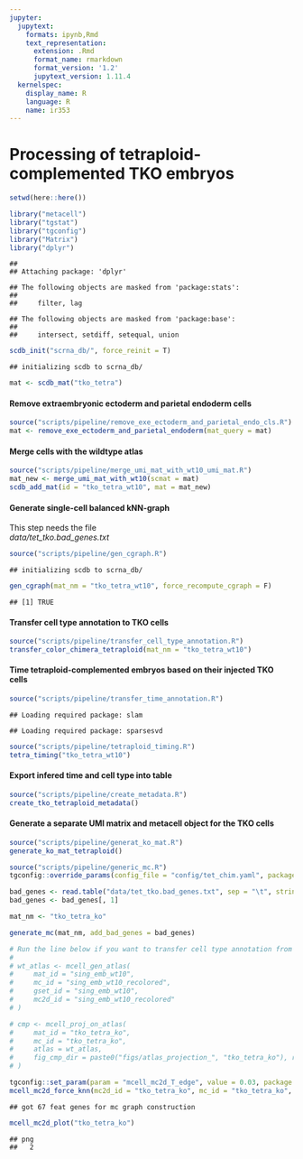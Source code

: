 ```yaml
---
jupyter:
  jupytext:
    formats: ipynb,Rmd
    text_representation:
      extension: .Rmd
      format_name: rmarkdown
      format_version: '1.2'
      jupytext_version: 1.11.4
  kernelspec:
    display_name: R
    language: R
    name: ir353
---
```


# Processing of tetraploid-complemented TKO embryos




```r
setwd(here::here())
```


```r
library("metacell")
library("tgstat")
library("tgconfig")
library("Matrix")
library("dplyr")
```

```
## 
## Attaching package: 'dplyr'
```

```
## The following objects are masked from 'package:stats':
## 
##     filter, lag
```

```
## The following objects are masked from 'package:base':
## 
##     intersect, setdiff, setequal, union
```


```r
scdb_init("scrna_db/", force_reinit = T)
```

```
## initializing scdb to scrna_db/
```


```r
mat <- scdb_mat("tko_tetra")
```

#### Remove extraembryonic ectoderm and parietal endoderm cells


```r
source("scripts/pipeline/remove_exe_ectoderm_and_parietal_endo_cls.R")
mat <- remove_exe_ectoderm_and_parietal_endoderm(mat_query = mat)
```

#### Merge cells with the wildtype atlas


```r
source("scripts/pipeline/merge_umi_mat_with_wt10_umi_mat.R")
mat_new <- merge_umi_mat_with_wt10(scmat = mat)
scdb_add_mat(id = "tko_tetra_wt10", mat = mat_new)
```

#### Generate single-cell balanced kNN-graph
This step needs the file  
_data/tet_tko.bad_genes.txt_


```r
source("scripts/pipeline/gen_cgraph.R")
```

```
## initializing scdb to scrna_db/
```

```r
gen_cgraph(mat_nm = "tko_tetra_wt10", force_recompute_cgraph = F)
```

```
## [1] TRUE
```

#### Transfer cell type annotation to TKO cells


```r
source("scripts/pipeline/transfer_cell_type_annotation.R")
transfer_color_chimera_tetraploid(mat_nm = "tko_tetra_wt10")
```

#### Time tetraploid-complemented embryos based on their injected TKO cells


```r
source("scripts/pipeline/transfer_time_annotation.R")
```

```
## Loading required package: slam
```

```
## Loading required package: sparsesvd
```

```r
source("scripts/pipeline/tetraploid_timing.R")
tetra_timing("tko_tetra_wt10")
```

#### Export infered time and cell type into table


```r
source("scripts/pipeline/create_metadata.R")
create_tko_tetraploid_metadata()
```

#### Generate a separate UMI matrix and metacell object for the TKO cells


```r
source("scripts/pipeline/generat_ko_mat.R")
generate_ko_mat_tetraploid()
```


```r
source("scripts/pipeline/generic_mc.R")
tgconfig::override_params(config_file = "config/tet_chim.yaml", package = "metacell")

bad_genes <- read.table("data/tet_tko.bad_genes.txt", sep = "\t", stringsAsFactors = F)
bad_genes <- bad_genes[, 1]

mat_nm <- "tko_tetra_ko"

generate_mc(mat_nm, add_bad_genes = bad_genes)
```


```r
# Run the line below if you want to transfer cell type annotation from the WT atlas to the tko_tetra_ko metacell object
#
# wt_atlas <- mcell_gen_atlas(
#     mat_id = "sing_emb_wt10",
#     mc_id = "sing_emb_wt10_recolored",
#     gset_id = "sing_emb_wt10",
#     mc2d_id = "sing_emb_wt10_recolored"
# )

# cmp <- mcell_proj_on_atlas(
#     mat_id = "tko_tetra_ko",
#     mc_id = "tko_tetra_ko",
#     atlas = wt_atlas,
#     fig_cmp_dir = paste0("figs/atlas_projection_", "tko_tetra_ko"), recolor_mc_id = "tko_tetra_ko", ten2mars = F
# )
```


```r
tgconfig::set_param(param = "mcell_mc2d_T_edge", value = 0.03, package = "metacell")
mcell_mc2d_force_knn(mc2d_id = "tko_tetra_ko", mc_id = "tko_tetra_ko", graph_id = "tko_tetra_ko", graph_parametric = T, feats_gset = "tko_tetra_ko")
```

```
## got 67 feat genes for mc graph construction
```

```r
mcell_mc2d_plot("tko_tetra_ko")
```

```
## png 
##   2
```




